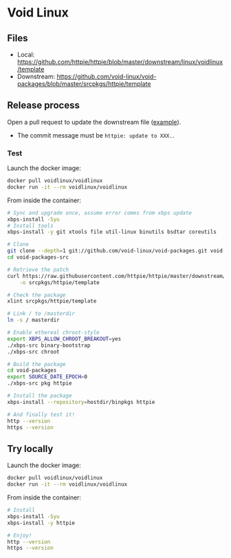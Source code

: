 # Void Linux

## Files

- Local: <https://github.com/httpie/httpie/blob/master/downstream/linux/voidlinux/template>
- Downstream: <https://github.com/void-linux/void-packages/blob/master/srcpkgs/httpie/template>

## Release process

Open a pull request to update the downstream file ([example](https://github.com/void-linux/void-packages/pull/32905)).

- The commit message must be `httpie: update to XXX.`.

### Test

Launch the docker image:

```bash
docker pull voidlinux/voidlinux
docker run -it --rm voidlinux/voidlinux
```

From inside the container:

```bash
# Sync and upgrade once, assume error comes from xbps update
xbps-install -Syu
# Install tools
xbps-install -y git xtools file util-linux binutils bsdtar coreutils

# Clone
git clone --depth=1 git://github.com/void-linux/void-packages.git void-packages-src
cd void-packages-src

# Retrieve the patch
curl https://raw.githubusercontent.com/httpie/httpie/master/downstream/linux/voidlinux/template \
    -o srcpkgs/httpie/template

# Check the package
xlint srcpkgs/httpie/template

# Link / to /masterdir
ln -s / masterdir

# Enable ethereal chroot-style
export XBPS_ALLOW_CHROOT_BREAKOUT=yes
./xbps-src binary-bootstrap
./xbps-src chroot

# Build the package
cd void-packages
export SOURCE_DATE_EPOCH=0
./xbps-src pkg httpie

# Install the package
xbps-install --repository=hostdir/binpkgs httpie

# And finally test it!
http --version
https --version
```

## Try locally

Launch the docker image:

```bash
docker pull voidlinux/voidlinux
docker run -it --rm voidlinux/voidlinux
```

From inside the container:

```bash
# Install
xbps-install -Syu
xbps-install -y httpie

# Enjoy!
http --version
https --version
```
